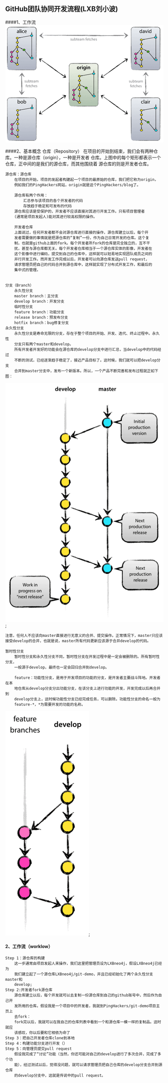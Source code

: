 ## GitHub团队协同开发流程(LXB刘小波)
####1、工作流
![image](https://raw.githubusercontent.com/livoras/blog-images/master/git/centr-decentr@2x.png)

####2、基本概念
    仓库（Repository）
      在项目的开始到结束，我们会有两种仓库。一种是源仓库（origin），一种是开发者
      仓库。上图中的每个矩形都表示一个仓库，正中间的是我们的源仓库，而其他围绕着
      源仓库的则是开发者仓库。
      
    源仓库：源仓库
        在项目的开始，项目的发起者构建起一个项目的最原始的仓库，我们把它称为origin，
        例如我们的PingHackers网站，origin就是这个PingHackers/blog了。
        
        源仓库有两个作用：
            汇总参与该项目的各个开发者的代码
            存放趋于稳定和可发布的代码
        源仓库应该是受保护的，开发者不应该直接对其进行开发工作。只有项目管理者
        (通常是项目发起人)能对其进行较高权限的操作。
        
        开发者仓库
        上面说过，任何开发者都不会对源仓库进行直接的操作，源仓库建立以后，每个开
        发者需要做的事情就是把源仓库的“复制”一份，作为自己日常开发的仓库。这个复
        制，也就是github上面的fork。每个开发者所fork的仓库是完全独立的，互不干
        扰，甚至与源仓库都无关。每个开发者仓库相当于一个源仓库实体的影像，开发者在
        这个影像中进行编码，提交到自己的仓库中，这样就可以轻易地实现团队成员之间的
        并行开发工作。而开发工作完成以后，开发者可以向源仓库发送pull request，
        请求管理员把自己的代码合并到源仓库中，这样就实现了分布式开发工作，和最后的
        集中式的管理。
        
        
    分支（Branch）
        永久性分支
        master branch：主分支
        develop branch：开发分支
        临时性分支
        feature branch：功能分支
        release branch：预发布分支
        hotfix branch：bug修复分支
    永久性分支
        永久性分支是寿命无限的分支，存在于整个项目的开始、开发、迭代、终止过程中。永久性
        分支只有两个master和develop。
        所有开发者开发好的功能会在源仓库的develop分支中进行汇总，当develop中的代码经过
        不断的测试，已经逐渐趋于稳定了，接近产品目标了。这时候，我们就可以把develop分支
        合并到master分支中，发布一个新版本。所以，一个产品不断完善和发布过程就正如下图：
   ![image](https://raw.githubusercontent.com/livoras/blog-images/master/git/main-branches@2x.png);
   
    注意，任何人不应该向master直接进行无意义的合并、提交操作。正常情况下，master只应该
    接受develop的合并，也就是说，master所有代码更新应该源于合并develop的代码。
    
    暂时性分支
        暂时性分支和永久性分支不同，暂时性分支在开发过程中是一定会被删除的。所有暂时性分支，
        一般源于develop，最终也一定会回归合并到develop。
        
        feature：功能性分支，是用于开发项目的功能的分支，是开发者主要战斗阵地。开发者在本
        地仓库从develop分支分出功能分支，在该分支上进行功能的开发，开发完成以后再合并到
        develop分支上，这时候功能性分支已经完成任务，可以删除。功能性分支的命名一般为
        feature-*，*为需要开发的功能的名称。
   ![](https://raw.githubusercontent.com/livoras/blog-images/master/git/fb@2x.png);
    

#### 2、工作流（worklow）
    Step 1：源仓库的构建
        这一步通常由项目发起人来操作，我们这里把管理员设为LXBneo4j，假设LXBneo4j已经为
        我们建立起了一个源仓库LXBneo4j/git-demo，并且已经初始化了两个永久性分支master和
        develop;
    Step 2:开发者fork源仓库
        源仓库建立以后，每个开发就可以去复制一份源仓库到自己的github账号中，然后作为自己开
        发所用的仓库。假设我是一个项目中的开发者，我就到PingHackers/git-demo项目主页上
        去fork：
        fork完以后，我就可以在我自己的仓库列表中看到一个和源仓库一模一样的复制品。这时就应
        该感叹，你以后要和它相依为命了
    Step 3：把自己开发者仓库clone到本地
    Step 4：构建功能分支进行开发（）
    Step 5：向管理员提交pull request
        假设我完成了“讨论”功能（当然，你还可能对自己的develop进行了多次合并，完成了多个功
        能），经过测试以后，觉得没问题，就可以请求管理员把自己仓库的develop分支合并到源仓库
        的develop分支中，这就是传说中的pull request。





















